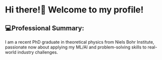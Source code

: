 # Hi there!👋 Welcome to my profile! 

## 💻**Professional Summary:**
I am a recent PhD graduate in theoretical physics from Niels Bohr Institute, passionate now about applying my ML/AI and problem-solving skills to real-world industry challenges.
